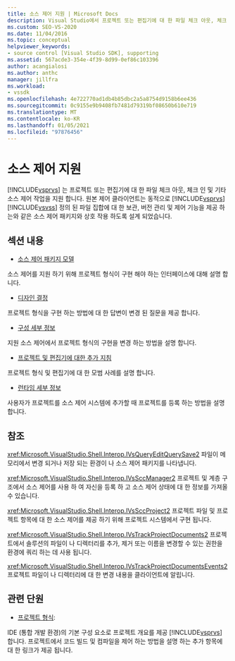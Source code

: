 ```yaml
---
title: 소스 제어 지원 | Microsoft Docs
description: Visual Studio에서 프로젝트 또는 편집기에 대 한 파일 체크 아웃, 체크 인 및 기타 소스 제어 작업을 지 원하는 방법에 대해 알아봅니다.
ms.custom: SEO-VS-2020
ms.date: 11/04/2016
ms.topic: conceptual
helpviewer_keywords:
- source control [Visual Studio SDK], supporting
ms.assetid: 567acde3-354e-4f39-8d99-0ef86c103396
author: acangialosi
ms.author: anthc
manager: jillfra
ms.workload:
- vssdk
ms.openlocfilehash: 4e722770ad1db4b85dbc2a5a8754d9158b6ee436
ms.sourcegitcommit: 0c9155e9b9408fb7481d79319bf08650b610e719
ms.translationtype: MT
ms.contentlocale: ko-KR
ms.lasthandoff: 01/05/2021
ms.locfileid: "97876456"
---
```

# <a name="supporting-source-control"></a>소스 제어 지원
[!INCLUDE[vsprvs](../../code-quality/includes/vsprvs_md.md)] 는 프로젝트 또는 편집기에 대 한 파일 체크 아웃, 체크 인 및 기타 소스 제어 작업을 지원 합니다. 원본 제어 클라이언트는 동적으로 [!INCLUDE[vsprvs](../../code-quality/includes/vsprvs_md.md)] [!INCLUDE[vsvss](../../extensibility/includes/vsvss_md.md)] 정의 된 파일 집합에 대 한 보관, 버전 관리 및 제어 기능을 제공 하는와 같은 소스 제어 패키지와 상호 작용 하도록 설계 되었습니다.

## <a name="in-this-section"></a>섹션 내용
- [소스 제어 패키지 모델](../../extensibility/internals/model-for-source-control-packages.md)

 소스 제어를 지원 하기 위해 프로젝트 형식이 구현 해야 하는 인터페이스에 대해 설명 합니다.

- [디자인 결정](../../extensibility/internals/source-control-design-decisions.md)

 프로젝트 형식을 구현 하는 방법에 대 한 답변이 변경 된 질문을 제공 합니다.

- [구성 세부 정보](../../extensibility/internals/source-control-configuration-details.md)

 지원 소스 제어에서 프로젝트 형식의 구현을 변경 하는 방법을 설명 합니다.

- [프로젝트 및 편집기에 대한 추가 지침](../../extensibility/internals/additional-source-control-guidelines-for-projects-and-editors.md)

 프로젝트 형식 및 편집기에 대 한 모범 사례를 설명 합니다.

- [런타임 세부 정보](../../extensibility/internals/source-control-runtime-details.md)

 사용자가 프로젝트를 소스 제어 시스템에 추가할 때 프로젝트를 등록 하는 방법을 설명 합니다.

## <a name="reference"></a>참조
 <xref:Microsoft.VisualStudio.Shell.Interop.IVsQueryEditQuerySave2> 파일이 메모리에서 변경 되거나 저장 되는 환경이 나 소스 제어 패키지를 나타냅니다.

 <xref:Microsoft.VisualStudio.Shell.Interop.IVsSccManager2> 프로젝트 및 계층 구조에서 소스 제어를 사용 하 여 자신을 등록 하 고 소스 제어 상태에 대 한 정보를 가져올 수 있습니다.

 <xref:Microsoft.VisualStudio.Shell.Interop.IVsSccProject2> 프로젝트 파일 및 프로젝트 항목에 대 한 소스 제어를 제공 하기 위해 프로젝트 시스템에서 구현 됩니다.

 <xref:Microsoft.VisualStudio.Shell.Interop.IVsTrackProjectDocuments2> 프로젝트에서 솔루션의 파일이 나 디렉터리를 추가, 제거 또는 이름을 변경할 수 있는 권한을 환경에 쿼리 하는 데 사용 됩니다.

 <xref:Microsoft.VisualStudio.Shell.Interop.IVsTrackProjectDocumentsEvents2> 프로젝트 파일이 나 디렉터리에 대 한 변경 내용을 클라이언트에 알립니다.

## <a name="related-sections"></a>관련 단원
- [프로젝트 형식](../../extensibility/internals/project-types.md):

 IDE (통합 개발 환경)의 기본 구성 요소로 프로젝트 개요를 제공 [!INCLUDE[vsprvs](../../code-quality/includes/vsprvs_md.md)] 합니다. 프로젝트에서 코드 빌드 및 컴파일을 제어 하는 방법을 설명 하는 추가 항목에 대 한 링크가 제공 됩니다.
